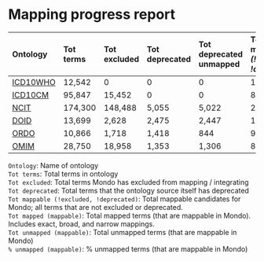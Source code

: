 # Mapping progress report
| Ontology                           | Tot terms   | Tot excluded   | Tot deprecated   | Tot deprecated unmapped   | Tot mappable _(!excluded, !deprecated)_   | Tot mapped _(mappable)_   | Tot unmapped _(mappable)_   | % unmapped _(mappable)_   |
|:-----------------------------------|:------------|:---------------|:-----------------|:--------------------------|:------------------------------------------|:--------------------------|:----------------------------|:--------------------------|
| [ICD10WHO](./unmapped_icd10who.md) | 12,542      | 0              | 0                | 0                         | 12,542                                    | 18                        | 12,524                      | 99.9%                     |
| [ICD10CM](./unmapped_icd10cm.md)   | 95,847      | 15,452         | 0                | 0                         | 80,395                                    | 1,161                     | 79,234                      | 98.6%                     |
| [NCIT](./unmapped_ncit.md)         | 174,300     | 148,488        | 5,055            | 5,022                     | 20,757                                    | 7,033                     | 13,724                      | 66.1%                     |
| [DOID](./unmapped_doid.md)         | 13,699      | 2,628          | 2,475            | 2,447                     | 11,070                                    | 10,518                    | 552                         | 5.0%                      |
| [ORDO](./unmapped_ordo.md)         | 10,866      | 1,718          | 1,418            | 844                       | 9,148                                     | 9,024                     | 124                         | 1.4%                      |
| [OMIM](./unmapped_omim.md)         | 28,750      | 18,958         | 1,353            | 1,306                     | 8,439                                     | 8,433                     | 6                           | 0.1%                      |

`Ontology`: Name of ontology  
`Tot terms`: Total terms in ontology  
`Tot excluded`: Total terms Mondo has excluded from mapping / integrating  
`Tot deprecated`: Total terms that the ontology source itself has deprecated  
`Tot mappable (!excluded, !deprecated)`: Total mappable candidates for Mondo; all terms that are not excluded or 
deprecated.  
`Tot mapped (mappable)`: Total mapped terms (that are mappable in Mondo). Includes exact, broad, and narrow mappings.  
`Tot unmapped (mappable)`: Total unmapped terms (that are mappable in Mondo)  
`% unmapped (mappable)`: % unmapped terms (that are mappable in Mondo)  